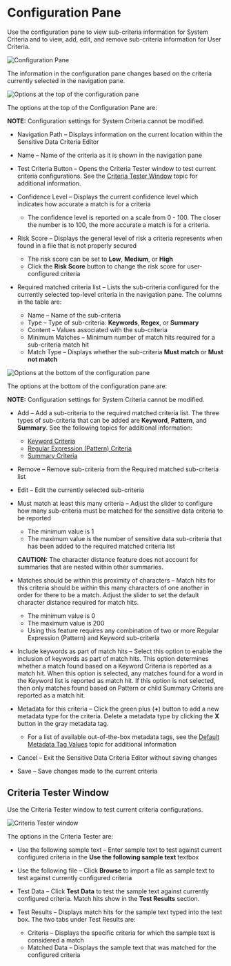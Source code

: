 # Configuration Pane

Use the configuration pane to view sub-criteria information for System Criteria and to view, add,
edit, and remove sub-criteria information for User Criteria.

![Configuration Pane](/img/versioned_docs/accessanalyzer_11.6/accessanalyzer/sensitivedatadiscovery/criteriaeditor/configurationpanesystemcriteria.webp)

The information in the configuration pane changes based on the criteria currently selected in the
navigation pane.

![Options at the top of the configuration pane](/img/versioned_docs/accessanalyzer_11.6/accessanalyzer/sensitivedatadiscovery/criteriaeditor/configurationpanetop.webp)

The options at the top of the Configuration Pane are:

**NOTE:** Configuration settings for System Criteria cannot be modified.

- Navigation Path – Displays information on the current location within the Sensitive Data Criteria
  Editor
- Name – Name of the criteria as it is shown in the navigation pane
- Test Criteria Button – Opens the Criteria Tester window to test current criteria configurations.
  See the [Criteria Tester Window](#criteria-tester-window) topic for additional information.
- Confidence Level – Displays the current confidence level which indicates how accurate a match is
  for a criteria

    - The confidence level is reported on a scale from 0 - 100. The closer the number is to 100, the
      more accurate a match is for a criteria.

- Risk Score – Displays the general level of risk a criteria represents when found in a file that is
  not properly secured

    - The risk score can be set to **Low**, **Medium**, or **High**
    - Click the **Risk Score** button to change the risk score for user-configured criteria

- Required matched criteria list – Lists the sub-criteria configured for the currently selected
  top-level criteria in the navigation pane. The columns in the table are:

    - Name – Name of the sub-criteria
    - Type – Type of sub-criteria: **Keywords**, **Regex**, or **Summary**
    - Content – Values associated with the sub-criteria
    - Minimum Matches – Minimum number of match hits required for a sub-criteria match hit
    - Match Type – Displays whether the sub-criteria **Must match** or **Must not match**

![Options at the bottom of the configuration pane](/img/versioned_docs/accessanalyzer_11.6/accessanalyzer/sensitivedatadiscovery/criteriaeditor/configurationpanebottom.webp)

The options at the bottom of the configuration pane are:

**NOTE:** Configuration settings for System Criteria cannot be modified.

- Add – Add a sub-criteria to the required matched criteria list. The three types of sub-criteria
  that can be added are **Keyword**, **Pattern**, and **Summary**. See the following topics for
  additional information:

    - [Keyword Criteria](/docs/accessanalyzer/11.6/accessanalyzer/sensitivedatadiscovery/criteriaeditor/criteriatype/keyword.md)
    - [Regular Expression (Pattern) Criteria](/docs/accessanalyzer/11.6/accessanalyzer/sensitivedatadiscovery/criteriaeditor/criteriatype/regularexpression.md)
    - [Summary Criteria](/docs/accessanalyzer/11.6/accessanalyzer/sensitivedatadiscovery/criteriaeditor/criteriatype/summary.md)

- Remove – Remove sub-criteria from the Required matched sub-criteria list
- Edit – Edit the currently selected sub-criteria
- Must match at least this many criteria – Adjust the slider to configure how many sub-criteria must
  be matched for the sensitive data criteria to be reported

    - The minimum value is 1
    - The maximum value is the number of sensitive data sub-criteria that has been added to the
      required matched criteria list

    **CAUTION:** The character distance feature does not account for summaries that are nested
    within other summaries.

- Matches should be within this proximity of characters – Match hits for this criteria should be
  within this many characters of one another in order for there to be a match. Adjust the slider to
  set the default character distance required for match hits.

    - The minimum value is 0
    - The maximum value is 200
    - Using this feature requires any combination of two or more Regular Expression (Pattern) and
      Keyword sub-criteria

- Include keywords as part of match hits – Select this option to enable the inclusion of keywords as
  part of match hits. This option determines whether a match found based on a Keyword Criteria is
  reported as a match hit. When this option is selected, any matches found for a word in the Keyword
  list is reported as match hit. If this option is not selected, then only matches found based on
  Pattern or child Summary Criteria are reported as a match hit.
- Metadata for this criteria – Click the green plus (**+**) button to add a new metadata type for
  the criteria. Delete a metadata type by clicking the **X** button in the gray metadata tag.

    - For a list of available out-of-the-box metadata tags, see the
      [Default Metadata Tag Values](/docs/accessanalyzer/11.6/accessanalyzer/sensitivedatadiscovery/metadatatags.md)
      topic for additional information

- Cancel – Exit the Sensitive Data Criteria Editor without saving changes
- Save – Save changes made to the current criteria

## Criteria Tester Window

Use the Criteria Tester window to test current criteria configurations.

![Criteria Tester window](/img/versioned_docs/accessanalyzer_11.6/accessanalyzer/sensitivedatadiscovery/criteriaeditor/criteriatester.webp)

The options in the Criteria Tester are:

- Use the following sample text – Enter sample text to test against current configured criteria in
  the **Use the following sample text** textbox
- Use the following file – Click **Browse** to import a file as sample text to test against
  currently configured criteria
- Test Data – Click **Test Data** to test the sample text against currently configured criteria.
  Match hits show in the **Test Results** section.
- Test Results – Displays match hits for the sample text typed into the text box. The two tabs under
  Test Results are:

    - Criteria – Displays the specific criteria for which the sample text is considered a match
    - Matched Data – Displays the sample text that was matched for the configured criteria
